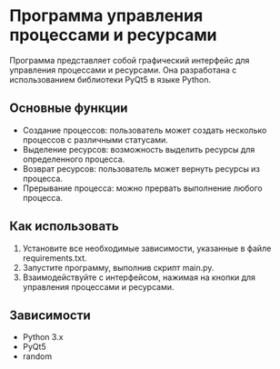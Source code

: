 # Программа управления процессами и ресурсами

Программа представляет собой графический интерфейс для управления процессами и ресурсами. Она разработана с использованием библиотеки PyQt5 в языке Python.

## Основные функции

- Создание процессов: пользователь может создать несколько процессов с различными статусами.
- Выделение ресурсов: возможность выделить ресурсы для определенного процесса.
- Возврат ресурсов: пользователь может вернуть ресурсы из процесса.
- Прерывание процесса: можно прервать выполнение любого процесса.

## Как использовать

1. Установите все необходимые зависимости, указанные в файле requirements.txt.
2. Запустите программу, выполнив скрипт main.py.
3. Взаимодействуйте с интерфейсом, нажимая на кнопки для управления процессами и ресурсами.

## Зависимости

- Python 3.x
- PyQt5
- random

